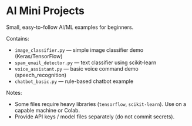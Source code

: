 # AI Mini Projects

Small, easy-to-follow AI/ML examples for beginners.

Contains:
- `image_classifier.py` — simple image classifier demo (Keras/TensorFlow)
- `spam_email_detector.py` — text classifier using scikit-learn
- `voice_assistant.py` — basic voice command demo (speech_recognition)
- `chatbot_basic.py` — rule-based chatbot example

Notes:
- Some files require heavy libraries (`tensorflow`, `scikit-learn`). Use on a capable machine or Colab.
- Provide API keys / model files separately (do not commit secrets).

